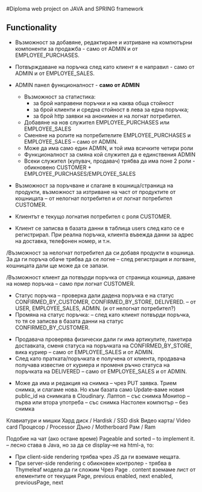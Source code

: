 #Diploma web project on JAVA and SPRING framework

## Functionality
* Възможност за добавяне, редактиране и изтриване на компютърни компоненти за продажба - само от ADMIN и от EMPLOYEE_PURCHASES.
* Потвърждаване на поръчка след като клиент я е направил - само от ADMIN и от EMPLOYEE_SALES.


* ADMIN панел функционалност - **само от ADMIN**
  * Възможност за статистика:
      * за брой направени поръчки и на каква обща стойност
      * за брой клиенти и средна стойност в лева за една поръчка;
      * за брой http заявки на анонимен и на логнат потребител.
  * Добавяне на нов служител EMPLOYEE_PURCHASES или EMPLOYEE_SALES
  * Сменяне на ролите нa потребителите EMPLOYEE_PURCHASES и EMPLOYEE_SALES – само от ADMIN.
  * Може да има само един ADMIN, и той има всичките четири роли
  * Функционалност за смяна кой служител да е единствения ADMIN
  * Всеки служител (купувач, продавач) трябва да има поне 2 роли - обикновено CUSTOMER + EMPLOYEE_PURCHASES/EMPLOYEE_SALES


* Възможност за поръчване и слагане в кошница/страница на продукти, възможност за изтриване на част от продуктите от кошницата – от нелогнат потребител и от логнат потребител CUSTOMER. 
* Клиентът е текущо логнатия потребител с роля CUSTOMER. 
* Клиент се записва в базата данни в таблица users след като се е регистрирал. При реална поръчка, клиента въвежда данни за адрес на доставка, телефонен номер, и т.н.

/Възможност за нелогнат потребител да си добавя продукти в кошница. За да ги поръча обаче трябва да се логне – след регистрация и логване, кошницата дали ще може да се запази.

/Възможност клиент да потвърди поръчка от страница кошница, даване на номер поръчка – само при логнат CUSTOMER.

* Статус поръчка – проверка дали дадена поръчка е на статус CONFIRMED_BY_CUSTOMER, CONFIRMED_BY_STORE, DELIVERED. – от USER, EMPLOYEE_SALES, ADMIN. (и от нелогнат потребител?)
* Промяна на статус поръчка:
 – след като клиент потвърди поръчка, то тя се записва в базата данни на статус CONFIRMED_BY_CUSTOMER. 
-	Продавача проверява физически дали ги има артикулите, пакетира доставката, сменя статуса на поръчката на CONFIRMED_BY_STORE, вика куриер – само от EMPLOYEE_SALES и от ADMIN.
-	След като пратката/поръчката е получена от клиента, продавача получава известие от куриера и променя ръчно статуса на поръчката на DELIVERED – само от EMPLOYEE_SALES и от ADMIN.

* Може да има и редакция на снимка – чрез PUT заявка. Трием снимка, и слагаме нова. Но към базата само Update-ваме новия public_id на снимката в Cloudinary.
Лаптоп – със снимка
Монитор – първа или втора употреба – със снимка
Настолен компютър – без снимка


Клавиатури и мишки
Хард диск / Hardisk / SSD disk
Видео карта/ Video card
Процесор / Processor
Дъно / Motherboard
Рам / Ram

Подобие на чат (ако остане време)
Pageable and sorted – to implement it. – лесно става в Java, но за да се display-не на html-a, то:
-	При client-side rendering трябва чрез JS да ги вземаме нещата.
-	При server-side rendering с обикновен контролер -  трябва в Thymeleaf модела да ги сложим 
Чрез Page . content вземаме лист от елементите от текущия Page, previous enabled, next enabled, previousPage, next
